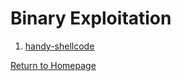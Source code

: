 # Binary Exploitation

1. [handy-shellcode](https://github.com/sdvickers98/picoCTF-2019-Walkthrough/blob/master/binary_exploitation/%231%20-%20handy-shellcode.md)

[Return to Homepage](https://github.com/sdvickers98/picoCTF-2019-Walkthrough)
